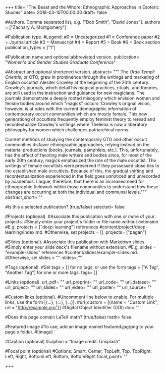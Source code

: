 +++ 
title= "The Beast and the Whore: Ethnographic Approaches in Esoteric Studies" 
date= 2018-03-10T00:00:00 
draft= false

#Authors. Comma separated list, e.g. ["Bob Smith", "David Jones"].
authors = ["Zachary A. Montgomery"]

#Publication type.
#Legend:
#0 = Uncategorized
#1 = Conference paper
#2 = Journal article
#3 = Manuscript
#4 = Report
#5 = Book
#6 = Book section
publication_types = ["1"]

#Publication name and optional abbreviated version.
publication= "_Women's and Gender Studies Graduate Conference_" 

#Abstract and optional shortened version.
abstract= """
The _Ordo Templi Orientis_, or OTO, grew in prominence through the writings and marketing of English occultist Alesiter Crowley at the beginning of the 20th century. Crowley's journals, which detail his magical practices, rituals, and theories, are still used in the instruction and guidance for new magicians. The journals demonstrate a deeply rooted misogony which envision women and female bodies around which "magick" occurs. Crowley's orignal vision, however, is at odds with the current demographic information of contemporary occult communities which are mostly female. This new generationg of occultists frequently employ feminist theory to reread and recontextualize Crowley's writings where Thelema is now a liberatory philosophy for women which challenges patriarchical norms.  
  
Current methods of studying the contemporary OTO and other occult communities disfavor ethnographic approaches, relying instead on the material productions (books, journals, pamphlets, etc.). This, unfortunately, has the effect of favoring male writers and bodies since, for most of the early 20th century, magick emphasized the role of the male occultist. The writings of female occultists were preserved if they possessed close ties to the established male occultists. Because of this, the gradual shifting and recontextualization experienced in the field goes unnoticed and unrecorded by academics. I argue, therefore, that there is an increased need for ethnographic fieldwork within those communities to understand how these changes are occurring at both the individual and communal levels.""" 
abstract_short= ""

#Is this a selected publication? (true/false)
selected= false

#Projects (optional).
#Associate this publication with one or more of your projects.
#Simply enter your project's folder or file name without extension.
#E.g. projects = ["deep-learning"] references
#content/project/deep-learning/index.md.
#Otherwise, set projects = [].
projects= ["pagan"]

#Slides (optional).
#Associate this publication with Markdown slides.
#Simply enter your slide deck's filename without extension.
#E.g. slides = "example-slides" references
#content/slides/example-slides.md.
#Otherwise, set slides = "".
slides= ""

#Tags (optional).
#Set tags = [] for no tags, or use the form tags = ["A Tag", "Another Tag"] for one or more tags.
tags= []

#Links (optional).
url_pdf= "" 
url_preprint= "" 
url_code= "" 
url_dataset= "" 
url_project= "" 
url_slides= "" 
url_video= "" 
url_poster= "" 
url_source= ""

#Custom links (optional).
#Uncomment line below to enable. For multiple links, use the form [{...}, {...}, {...}].
#url_custom = [{name = "Custom Link", url = "http://example.org"}]
#Digital Object Identifier (DOI)
doi= ""

#Does this page contain LaTeX math? (true/false)
math= false

#Featured image
#To use, add an image named featured.jpg/png to your page's folder.
#[image]

#Caption (optional)
#caption = "Image credit: Unsplash"

#Focal point (optional)
#Options: Smart, Center, TopLeft, Top, TopRight, Left, Right, BottomLeft, Bottom, BottomRight
focal_point= "" 

+++
